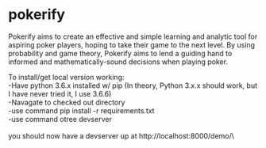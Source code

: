 # pokerify
Pokerify aims to create an effective and simple learning and analytic tool for aspiring poker players, hoping to take their game to the next level. By using probability and game theory, Pokerify aims to lend a guiding hand to informed and mathematically-sound decisions when playing poker.


To install/get local version working: \
-Have python 3.6.x installed w/ pip (In theory, Python 3.x.x should work, but I have never tried it, I use 3.6.6)\
-Navagate to checked out directory\
-use command pip install -r requirements.txt\
-use command otree devserver\
\
you should now have a devserver up at http://localhost:8000/demo/\
